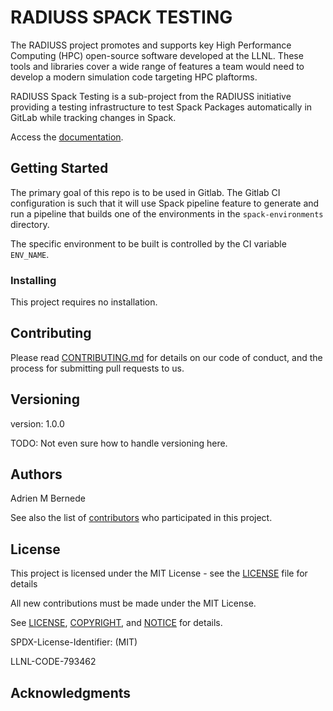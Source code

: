 # RADIUSS SPACK TESTING

The RADIUSS project promotes and supports key High Performance Computing (HPC) open-source software developed at the LLNL. These tools and libraries cover a wide range of features a team would need to develop a modern simulation code targeting HPC plaftorms.

RADIUSS Spack Testing is a sub-project from the RADIUSS initiative providing a
testing infrastructure to test Spack Packages automatically in GitLab while
tracking changes in Spack.

Access the [documentation](https://radiuss-spack-testing.readthedocs.io/).

## Getting Started

The primary goal of this repo is to be used in Gitlab. The Gitlab CI configuration is such that it will use Spack pipeline feature to generate and run a pipeline that builds one of the environments in the `spack-environments` directory.

The specific environment to be built is controlled by the CI variable `ENV_NAME`.

### Installing

This project requires no installation.

## Contributing

Please read [CONTRIBUTING.md](https://github.com/LLNL/radiuss-spack-testing/CONTRIBUTING.md) for details on our code of conduct, and the process for submitting pull requests to us.

## Versioning

version: 1.0.0

TODO: Not even sure how to handle versioning here.

## Authors

Adrien M Bernede

See also the list of [contributors](https://github.com/LLNL/radiuss-spack-testing/contributors) who participated in this project.

## License

This project is licensed under the MIT License - see the [LICENSE](LICENSE) file for details

All new contributions must be made under the MIT License.

See [LICENSE](https://github.com/LLNL/radiuss-spack-testing/blob/master/LICENSE),
[COPYRIGHT](https://github.com/LLNL/radiuss-spack-testing/blob/master/COPYRIGHT), and
[NOTICE](https://github.com/LLNL/radiuss-spack-testing/blob/master/NOTICE) for details.

SPDX-License-Identifier: (MIT)

LLNL-CODE-793462


## Acknowledgments


